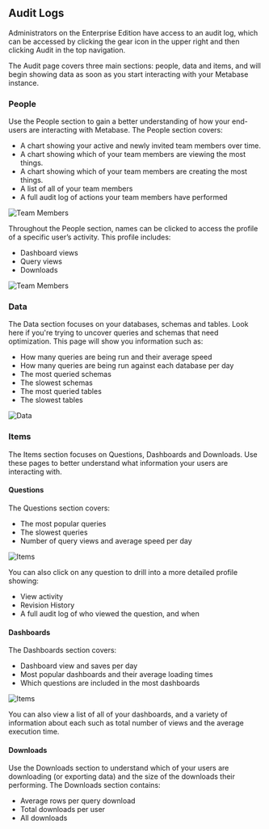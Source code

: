 ## Audit Logs

Administrators on the Enterprise Edition have access to an audit log, which can be accessed by clicking the gear icon in the upper right and then clicking Audit in the top navigation. 

The Audit page covers three main sections: people, data and items, and will begin showing data as soon as you start interacting with your Metabase instance. 

### People

Use the People section to gain a better understanding of how your end-users are interacting with Metabase. The People section covers:

* A chart showing your active and newly invited team members over time.
* A chart showing which of your team members are viewing the most things.
* A chart showing which of your team members are creating the most things.
* A list of all of your team members
* A full audit log of actions your team members have performed

![Team Members](/images/audit-team.png)

Throughout the People section, names can be clicked to access the profile of a specific user’s activity. This profile includes:

* Dashboard views
* Query views
* Downloads

![Team Members](/images/audit-teammember.png)

### Data

The Data section focuses on your databases, schemas and tables. Look here if you're trying to uncover queries and schemas that need optimization. This page will show you information such as:

* How many queries are being run and their average speed
* How many queries are being run against each database per day
* The most queried schemas
* The slowest schemas
* The most queried tables
* The slowest tables

![Data](/images/audit-data.png)

### Items
The Items section focuses on Questions, Dashboards and Downloads. Use these pages to better understand what information your users are interacting with.

#### Questions

The Questions section covers:

* The most popular queries
* The slowest queries
* Number of query views and average speed per day

![Items](/images/audit-questions.png)

You can also click on any question to drill into a more detailed profile showing:

* View activity
* Revision History
* A full audit log of who viewed the question, and when

#### Dashboards

The Dashboards section covers:

* Dashboard view and saves per day
* Most popular dashboards and their average loading times
* Which questions are included in the most dashboards

![Items](/images/audit-dashboards.png)

You can also view a list of all of your dashboards, and a variety of information about each such as total number of views and the average execution time.

#### Downloads

Use the Downloads section to understand which of your users are downloading (or exporting data) and the size of the downloads their performing. The Downloads section contains:

* Average rows per query download
* Total downloads per user
* All downloads
